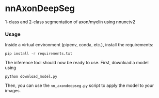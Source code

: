 # nnAxonDeepSeg
1-class and 2-class segmentation of axon/myelin using nnunetv2 

### Usage
Inside a virtual environment (pipenv, conda, etc.), install the requirements:
```
pip install -r requirements.txt
```

The inference tool should now be ready to use. First, download a model using 
```
python download_model.py
```

Then, you can use the `nn_axondeepseg.py` script to apply the model to your images. 
